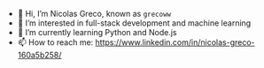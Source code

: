 - 👋 Hi, I’m Nicolas Greco, known as `grecoww`
- 👀 I’m interested in full-stack development and machine learning
- 🌱 I’m currently learning Python and Node.js
- 📫 How to reach me:
  https://www.linkedin.com/in/nicolas-greco-160a5b258/

<!---
grecoww/grecoww is a ✨ special ✨ repository because its `README.md` (this file) appears on your GitHub profile.
You can click the Preview link to take a look at your changes.
--->

